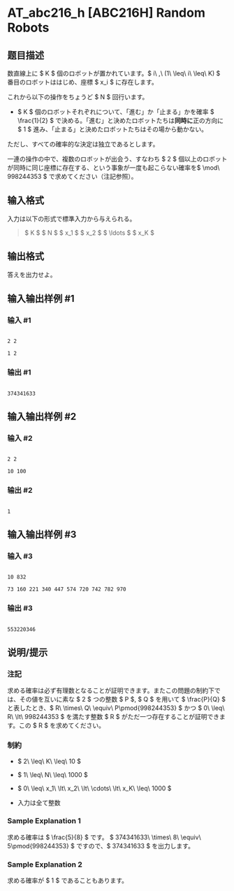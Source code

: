 # AT_abc216_h [ABC216H] Random Robots

## 题目描述

[problemUrl]: https://atcoder.jp/contests/abc216/tasks/abc216_h

数直線上に $ K $ 個のロボットが置かれています。$ i\ \,\ (1\ \leq\ i\ \leq\ K) $ 番目のロボットははじめ、座標 $ x_i $ に存在します。

これから以下の操作をちょうど $ N $ 回行います。

- $ K $ 個のロボットそれぞれについて、「進む」か「止まる」かを確率 $ \frac{1}{2} $ で決める。「進む」と決めたロボットたちは**同時に**正の方向に $ 1 $ 進み、「止まる」と決めたロボットたちはその場から動かない。

ただし、すべての確率的な決定は独立であるとします。

一連の操作の中で、複数のロボットが出会う、すなわち $ 2 $ 個以上のロボットが同時に同じ座標に存在する、という事象が一度も起こらない確率を$ \mod\ 998244353 $ で求めてください（注記参照）。

## 输入格式

入力は以下の形式で標準入力から与えられる。

> $ K $ $ N $ $ x_1 $ $ x_2 $ $ \ldots $ $ x_K $

## 输出格式

答えを出力せよ。

## 输入输出样例 #1

### 输入 #1

```
2 2
1 2
```

### 输出 #1

```
374341633
```

## 输入输出样例 #2

### 输入 #2

```
2 2
10 100
```

### 输出 #2

```
1
```

## 输入输出样例 #3

### 输入 #3

```
10 832
73 160 221 340 447 574 720 742 782 970
```

### 输出 #3

```
553220346
```

## 说明/提示

### 注記

求める確率は必ず有理数となることが証明できます。またこの問題の制約下では、その値を互いに素な $ 2 $ つの整数 $ P $, $ Q $ を用いて $ \frac{P}{Q} $ と表したとき、$ R\ \times\ Q\ \equiv\ P\pmod{998244353} $ かつ $ 0\ \leq\ R\ \lt\ 998244353 $ を満たす整数 $ R $ がただ一つ存在することが証明できます。この $ R $ を求めてください。

### 制約

- $ 2\ \leq\ K\ \leq\ 10 $
- $ 1\ \leq\ N\ \leq\ 1000 $
- $ 0\ \leq\ x_1\ \lt\ x_2\ \lt\ \cdots\ \lt\ x_K\ \leq\ 1000 $
- 入力は全て整数

### Sample Explanation 1

求める確率は $ \frac{5}{8} $ です。 $ 374341633\ \times\ 8\ \equiv\ 5\pmod{998244353} $ ですので、$ 374341633 $ を出力します。

### Sample Explanation 2

求める確率が $ 1 $ であることもあります。